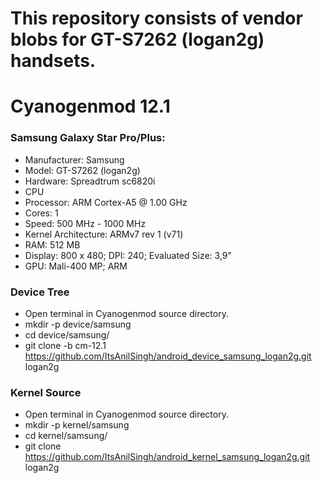 # This repository consists of vendor blobs for GT-S7262 (logan2g) handsets.

# Cyanogenmod 12.1

### Samsung Galaxy Star Pro/Plus:
 * Manufacturer: Samsung
 * Model: GT-S7262 (logan2g)
 * Hardware: Spreadtrum sc6820i
 * CPU
  * Processor: ARM Cortex-A5 @ 1.00 GHz
  * Cores: 1
  * Speed: 500 MHz - 1000 MHz
 * Kernel Architecture: ARMv7 rev 1 (v71)
 * RAM: 512 MB
 * Display: 800 x 480; DPI: 240; Evaluated Size: 3,9"
 * GPU: Mali-400 MP; ARM

### Device Tree
* Open terminal in Cyanogenmod source directory.
* mkdir -p device/samsung
* cd device/samsung/
* git clone -b cm-12.1 https://github.com/ItsAnilSingh/android_device_samsung_logan2g.git logan2g

### Kernel Source
* Open terminal in Cyanogenmod source directory.
* mkdir -p kernel/samsung
* cd kernel/samsung/
* git clone https://github.com/ItsAnilSingh/android_kernel_samsung_logan2g.git logan2g

